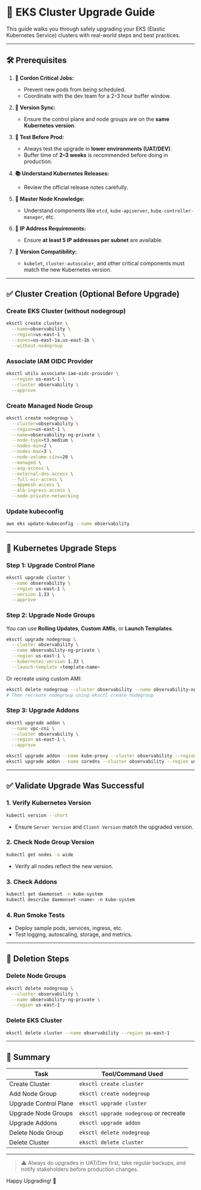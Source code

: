 # 📘 EKS Cluster Upgrade Guide

This guide walks you through safely upgrading your EKS (Elastic Kubernetes Service) clusters with real-world steps and best practices.

---

## 🛠️ Prerequisites

1. **📌 Cordon Critical Jobs:**

   * Prevent new pods from being scheduled.
   * Coordinate with the dev team for a 2–3 hour buffer window.

2. **🔄 Version Sync:**

   * Ensure the control plane and node groups are on the **same Kubernetes version**.

3. **🧪 Test Before Prod:**

   * Always test the upgrade in **lower environments (UAT/DEV)**.
   * Buffer time of **2–3 weeks** is recommended before doing in production.

4. **📚 Understand Kubernetes Releases:**

   * Review the official release notes carefully.

5. **📡 Master Node Knowledge:**

   * Understand components like `etcd`, `kube-apiserver`, `kube-controller-manager`, etc.

6. **📶 IP Address Requirements:**

   * Ensure **at least 5 IP addresses per subnet** are available.

7. **🔧 Version Compatibility:**

   * `kubelet`, `cluster-autoscaler`, and other critical components must match the new Kubernetes version.

---

## ✅ Cluster Creation (Optional Before Upgrade)

### Create EKS Cluster (without nodegroup)

```bash
eksctl create cluster \
  --name=observability \
  --region=us-east-1 \
  --zones=us-east-1a,us-east-1b \
  --without-nodegroup
```

### Associate IAM OIDC Provider

```bash
eksctl utils associate-iam-oidc-provider \
  --region us-east-1 \
  --cluster observability \
  --approve
```

### Create Managed Node Group

```bash
eksctl create nodegroup \
  --cluster=observability \
  --region=us-east-1 \
  --name=observability-ng-private \
  --node-type=t3.medium \
  --nodes-min=2 \
  --nodes-max=3 \
  --node-volume-size=20 \
  --managed \
  --asg-access \
  --external-dns-access \
  --full-ecr-access \
  --appmesh-access \
  --alb-ingress-access \
  --node-private-networking
```

### Update kubeconfig

```bash
aws eks update-kubeconfig --name observability
```

---

## 🔼 Kubernetes Upgrade Steps

### Step 1: Upgrade Control Plane

```bash
eksctl upgrade cluster \
  --name observability \
  --region us-east-1 \
  --version 1.33 \
  --approve
```

### Step 2: Upgrade Node Groups

You can use **Rolling Updates**, **Custom AMIs**, or **Launch Templates**.

```bash
eksctl upgrade nodegroup \
  --cluster observability \
  --name observability-ng-private \
  --region us-east-1 \
  --kubernetes-version 1.33 \
  --launch-template <template-name>
```

Or recreate using custom AMI:

```bash
eksctl delete nodegroup --cluster observability --name observability-ng-private
# Then recreate nodegroup using eksctl create nodegroup
```

### Step 3: Upgrade Addons

```bash
eksctl upgrade addon \
  --name vpc-cni \
  --cluster observability \
  --region us-east-1 \
  --approve

eksctl upgrade addon --name kube-proxy --cluster observability --region us-east-1 --approve
eksctl upgrade addon --name coredns --cluster observability --region us-east-1 --approve
```

---

## ✅ Validate Upgrade Was Successful

### 1. Verify Kubernetes Version

```bash
kubectl version --short
```

* Ensure `Server Version` and `Client Version` match the upgraded version.

### 2. Check Node Group Version

```bash
kubectl get nodes -o wide
```

* Verify all nodes reflect the new version.

### 3. Check Addons

```bash
kubectl get daemonset -n kube-system
kubectl describe daemonset <name> -n kube-system
```

### 4. Run Smoke Tests

* Deploy sample pods, services, ingress, etc.
* Test logging, autoscaling, storage, and metrics.

---

## 🧹 Deletion Steps

### Delete Node Groups

```bash
eksctl delete nodegroup \
  --cluster observability \
  --name observability-ng-private \
  --region us-east-1
```

### Delete EKS Cluster

```bash
eksctl delete cluster --name observability --region us-east-1
```

---

## 📌 Summary

| Task                  | Tool/Command Used                      |
| --------------------- | -------------------------------------- |
| Create Cluster        | `eksctl create cluster`                |
| Add Node Group        | `eksctl create nodegroup`              |
| Upgrade Control Plane | `eksctl upgrade cluster`               |
| Upgrade Node Groups   | `eksctl upgrade nodegroup` or recreate |
| Upgrade Addons        | `eksctl upgrade addon`                 |
| Delete Node Group     | `eksctl delete nodegroup`              |
| Delete Cluster        | `eksctl delete cluster`                |

---

> ⚠️ Always do upgrades in UAT/Dev first, take regular backups, and notify stakeholders before production changes.

Happy Upgrading! 🚀

